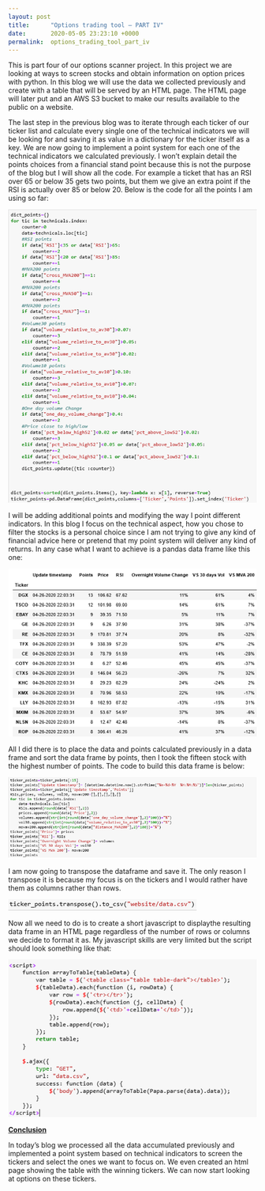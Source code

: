 ```yaml
---
layout: post
title:      "Options trading tool – PART IV"
date:       2020-05-05 23:23:10 +0000
permalink:  options_trading_tool_part_iv
---
```


This is part four of our options scanner project. In this project we are looking at ways to screen stocks and obtain information on option prices with python. In this blog we will use the data we collected previously and create with a table that will be served by an HTML page. The HTML page will later put and an AWS S3 bucket to make our results available to the public on a website. 

The last step in the previous blog was to iterate through each ticker of our ticker list and calculate every single one of the technical indicators we will be looking for and saving it as value in a dictionary for the ticker itself as a key. We are now going to implement a point system for each one of the technical indicators we calculated previously. I won’t explain detail the points choices from a financial stand point because this is not the purpose of the blog but I will show all the code. For example a ticket that has an RSI over 65 or below 35 gets two points, but them we give an extra point if the RSI is actually over 85 or below 20. Below is the code for all the points I am using so far:

![](img/161.png)

I will be adding additional points and modifying the way I point different indicators. In this blog I focus on the technical aspect, how you chose to filter the stocks is a personal choice since I am not trying to give any kind of financial advice here or pretend that my point system will deliver any kind of returns. In any case what I want to achieve is a pandas data frame like this one: 

![](img/162.png)

All I did there is to place the data and points calculated previously in a data frame and sort the data frame by points, then I took the fifteen stock with the highest number of points. The code to build this data frame is below:

![](img/163.png)

I am now going to transpose the dataframe and save it. The only reason I transpose it is because my focus is on the tickers and I would rather have them as columns rather than rows.

![](img/164.png)

Now all we need to do is to create a short javascript to displaythe resulting data frame in an HTML page regardless of the number of rows or columns we decide to format it as. My javascript skills are very limited but the script should look something like that:

![](img/165.png)

<b><u>Conclusion</b></u>
  
In today’s blog we processed all the data accumulated previously and implemented a point system based on technical indicators to screen the tickers and select the ones we want to focus on. We even created an html page showing the table with the winning tickers. We can now start looking at options on these tickers. 





